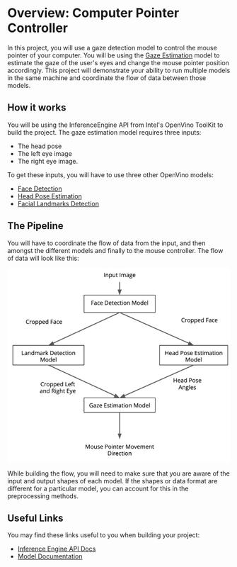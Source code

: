 # Overview: Computer Pointer Controller

In this project, you will use a gaze detection model to control the mouse  pointer of your computer. You will be using the [Gaze Estimation](https://docs.openvinotoolkit.org/latest/_models_intel_gaze_estimation_adas_0002_description_gaze_estimation_adas_0002.html) model to estimate the gaze of the user's eyes and change the mouse pointer position accordingly. This project will demonstrate your ability to run multiple  models in the same machine and coordinate the flow of data between those models.

## How it works

You will be using the InferenceEngine API from Intel's OpenVino ToolKit to build the project. The gaze estimation model requires three inputs:

* The head pose
* The left eye image
* The right eye image.

To get these inputs, you will have to use three other OpenVino models:

* [Face Detection](https://docs.openvinotoolkit.org/latest/_models_intel_face_detection_adas_binary_0001_description_face_detection_adas_binary_0001.html)
* [Head Pose Estimation](https://docs.openvinotoolkit.org/latest/_models_intel_head_pose_estimation_adas_0001_description_head_pose_estimation_adas_0001.html)
* [Facial Landmarks Detection](https://docs.openvinotoolkit.org/latest/_models_intel_landmarks_regression_retail_0009_description_landmarks_regression_retail_0009.html)

## The Pipeline

You will have to coordinate the flow of data from the input, and then amongst the different models and finally to the mouse controller. The flow of data will look like this:

![](input_image.png)

While building the flow, you will need to make sure that you are aware of the input and output shapes of each model. If the shapes or data format are different for a particular model, you can account for this in the preprocessing methods.

## Useful Links
You may find these links useful to you when building your project:
* [Inference Engine API Docs](https://docs.openvinotoolkit.org/latest/_inference_engine_ie_bridges_python_docs_api_overview.html)
* [Model Documentation](https://docs.openvinotoolkit.org/latest/_models_intel_index.html)

